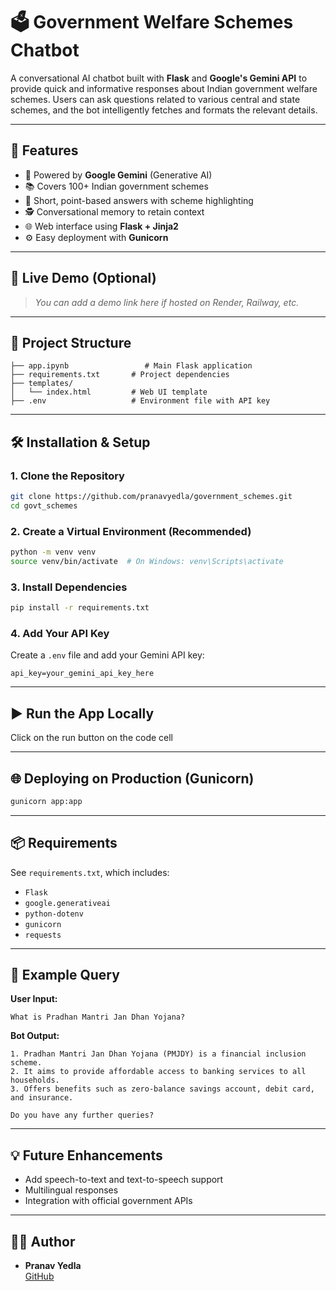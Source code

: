 # 🗳️ Government Welfare Schemes Chatbot

A conversational AI chatbot built with **Flask** and **Google's Gemini API** to provide quick and informative responses about Indian government welfare schemes. Users can ask questions related to various central and state schemes, and the bot intelligently fetches and formats the relevant details.

---

## 🧰 Features

- 🤖 Powered by **Google Gemini** (Generative AI)
- 📚 Covers 100+ Indian government schemes
- 📌 Short, point-based answers with scheme highlighting
- 🕵️ Conversational memory to retain context
- 🌐 Web interface using **Flask + Jinja2**
- ⚙️ Easy deployment with **Gunicorn**

---

## 🚀 Live Demo (Optional)

> _You can add a demo link here if hosted on Render, Railway, etc._

---

## 📂 Project Structure

```
├── app.ipynb                 # Main Flask application
├── requirements.txt       # Project dependencies
├── templates/
│   └── index.html         # Web UI template
├── .env                   # Environment file with API key
```

---

## 🛠️ Installation & Setup

### 1. Clone the Repository

```bash
git clone https://github.com/pranavyedla/government_schemes.git
cd govt_schemes
```

### 2. Create a Virtual Environment (Recommended)

```bash
python -m venv venv
source venv/bin/activate  # On Windows: venv\Scripts\activate
```

### 3. Install Dependencies

```bash
pip install -r requirements.txt
```

### 4. Add Your API Key

Create a `.env` file and add your Gemini API key:

```env
api_key=your_gemini_api_key_here
```

---

## ▶️ Run the App Locally

Click on the run button on the code cell

---

## 🌐 Deploying on Production (Gunicorn)

```bash
gunicorn app:app
```

---

## 📦 Requirements

See `requirements.txt`, which includes:

- `Flask`
- `google.generativeai`
- `python-dotenv`
- `gunicorn`
- `requests`

---

## 📘 Example Query

**User Input:**

```
What is Pradhan Mantri Jan Dhan Yojana?
```

**Bot Output:**

```
1. Pradhan Mantri Jan Dhan Yojana (PMJDY) is a financial inclusion scheme.
2. It aims to provide affordable access to banking services to all households.
3. Offers benefits such as zero-balance savings account, debit card, and insurance.

Do you have any further queries?
```

---

## 💡 Future Enhancements

- Add speech-to-text and text-to-speech support
- Multilingual responses
- Integration with official government APIs

---

## 👨‍💻 Author

- **Pranav Yedla**  
  [GitHub](https://github.com/pranavyedla)
